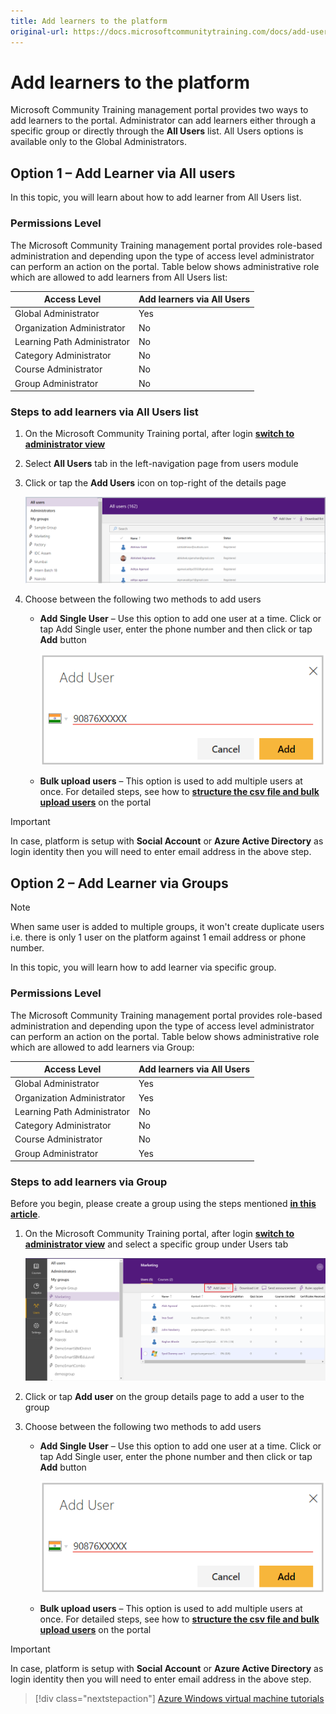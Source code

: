 ```yaml
---
title: Add learners to the platform
original-url: https://docs.microsoftcommunitytraining.com/docs/add-users-to-the-portal-1
---
```


# Add learners to the platform

Microsoft Community Training management portal provides two ways to add learners to the portal. Administrator can add learners either through a specific group or directly through the **All Users** list. All Users options is available only to the Global Administrators.
  
## Option 1 – Add Learner via All users

In this topic, you will learn about how to add learner from All Users list.
  
### Permissions Level

The Microsoft Community Training management portal provides role-based administration and depending upon the type of access level administrator can perform an action on the portal. Table below shows administrative role which are allowed to add learners from All Users list:

| Access Level | Add learners via All Users |
| --- | --- |
| Global Administrator | Yes |
| Organization Administrator | No |
| Learning Path Administrator | No |
| Category Administrator | No |
| Course Administrator | No |
| Group Administrator | No |

### Steps to add learners via All Users list

1. On the Microsoft Community Training portal, after login [**switch to administrator view**](../../get-started/4_step-by-step-configuration-guide#step-2--switch-to-administrator-view-of-the-portal)

2. Select **All Users** tab in the left-navigation page from users module

3. Click or tap the **Add Users** icon on top-right of the details page  

    ![All users main screen](../../media/All%20users%20main%20screen.png)

4. Choose between the following two methods to add users

    - **Add Single User** – Use this option to add one user at a time. Click or tap Add Single user, enter the phone number and then click or tap **Add** button  

        ![Add single user one](../../media/Add%20single%20user%20one.png)

    - **Bulk upload users** – This option is used to add multiple users at once. For detailed steps, see how to [**structure the csv file and bulk upload users**](../organize-users/4_add-multiple-users-to-the-group) on the portal

> [!IMPORTANT]
> In case, platform is setup with **Social Account** or **Azure Active Directory** as login identity then you will need to enter email address in the above step.

## Option 2 – Add Learner via Groups

> [!NOTE]
> When same user is added to multiple groups, it won't create duplicate users i.e. there is only 1 user on the platform against 1 email address or phone number.

In this topic, you will learn how to add learner via specific group.

### Permissions Level

The Microsoft Community Training management portal provides role-based administration and depending upon the type of access level administrator can perform an action on the portal. Table below shows administrative role which are allowed to add learners via Group:

| Access Level | Add learners via All Users |
| --- | --- |
| Global Administrator | Yes |
| Organization Administrator | Yes |
| Learning Path Administrator | No |
| Category Administrator | No |
| Course Administrator | No |
| Group Administrator | Yes |

### Steps to add learners via Group

Before you begin, please create a group using the steps mentioned [**in this article**](./../organize-users/2_create-a-new-group).

1. On the Microsoft Community Training portal, after login [**switch to administrator view**](../../get-started/4_step-by-step-configuration-guide#step-2--switch-to-administrator-view-of-the-portal) and select a specific group under Users tab

    ![image.png](../../media/image%2856%29.png)

2. Click or tap **Add user** on the group details page to add a user to the group

3. Choose between the following two methods to add users 
    - **Add Single User** – Use this option to add one user at a time. Click or tap Add Single user, enter the phone number and then click or tap **Add** button  

        ![Add single user one](../../media/Add%20single%20user%20one.png)

    - **Bulk upload users** – This option is used to add multiple users at once. For detailed steps, see how to [**structure the csv file and bulk upload users**](../organize-users/4_add-multiple-users-to-the-group) on the portal

> [!IMPORTANT]
> In case, platform is setup with **Social Account** or **Azure Active Directory** as login identity then you will need to enter email address in the above step.

> [!div class="nextstepaction"]
> [Azure Windows virtual machine tutorials](./tutorial-manage-vm.md)